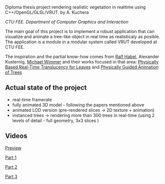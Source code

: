 Diploma thesis project rendering realistic vegetation in realtime using C++/OpenGL/GLSL/VRUT.
by A. Kuchera

_CTU FEE. Department of Computer Graphics and Interaction_

The main goal of this project is to implement a robust application that can visualize and animate a tree-like object in real time as realisticaly as posible. The application is a module in a modular system called VRUT developed at CTU FEE.

The inspiration and the partial know-how comes from [Ralf Habel](http://www.cg.tuwien.ac.at/staff/RalfHabel.html), Alexander Kusternig, [Michael Wimmer](http://www.cg.tuwien.ac.at/staff/MichaelWimmer.html) and their works focused in that area: [Physically Based Real-Time Translucency for Leaves](http://www.cg.tuwien.ac.at/research/publications/2007/Habel_2007_RTT/) and [Physically Guided Animation of Trees](http://www.cg.tuwien.ac.at/research/publications/2009/Habel_09_PGT/)

## Actual state of the project

 * real-time framerate
 * fully animated 3D model - following the papers mentioned above
 * animated LOD version (pre-rendered slices -> 2D texture + animation)
 * instanced trees -> rendering more than 300 trees in real-time (using 2 levels of detail - full geometry, 3x3 slices )

## Videos

[Preview](https://www.youtube.com/embed/WraiCP3gT18)

[Part 1](https://www.youtube.com/embed/eqXCpCINTzQ)

[Part 2](https://www.youtube.com/embed/HWZUVE5hgNQ)

[Part 3](https://www.youtube.com/embed/muU_hzCpfHU)
